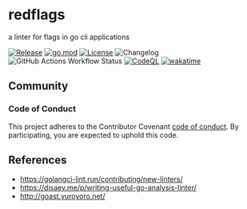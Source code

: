 # redflags
a linter for flags in go cli applications

[![Release](https://img.shields.io/github/v/release/asphaltbuffet/redflags?style=flat-square)](https://github.com/asphaltbuffet/redflags/releases)
[![go.mod](https://img.shields.io/github/go-mod/go-version/asphaltbuffet/redflags)](go.mod)
[![License](https://img.shields.io/github/license/asphaltbuffet/redflags?style=flat-square)](LICENSE)
![Changelog](https://img.shields.io/badge/Common%20Changelog-blue?style=flat-square&link=CHANGELOG.md)
![GitHub Actions Workflow Status](https://img.shields.io/github/actions/workflow/status/asphaltbuffet/redflags/codeql.yml?style=flat-square)
[![CodeQL](https://github.com/asphaltbuffet/redflags/workflows/CodeQL/badge.svg?style=flat-square)](https://app.codecov.io/gh/asphaltbuffet/redflags)
[![wakatime](https://wakatime.com/badge/github/asphaltbuffet/redflags.svg?style=flat-square)](https://wakatime.com/badge/github/asphaltbuffet/redflags)

## Community

### Code of Conduct

This project adheres to the Contributor Covenant [code of conduct](CODE_OF_CONDUCT.md).
By participating, you are expected to uphold this code.

## References
- https://golangci-lint.run/contributing/new-linters/
- https://disaev.me/p/writing-useful-go-analysis-linter/
- http://goast.yuroyoro.net/
